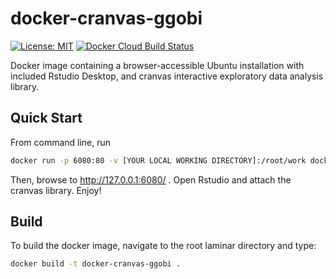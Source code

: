 # docker-cranvas-ggobi

[![License: MIT](https://img.shields.io/badge/License-MIT-yellow.svg)](https://opensource.org/licenses/MIT)
[![ Docker Cloud Build Status](https://img.shields.io/docker/cloud/build/mul118/docker-cranvas-ggobi)](https://hub.docker.com/r/mul118/docker-cranvas-ggobi)


Docker image containing a browser-accessible Ubuntu installation with included Rstudio Desktop, and cranvas interactive exploratory data analysis library.


## Quick Start

From command line, run

``` bash
docker run -p 6080:80 -v [YOUR LOCAL WORKING DIRECTORY]:/root/work docker-cranvas-ggobi
```

Then, browse to http://127.0.0.1:6080/ . Open Rstudio and attach the cranvas library. Enjoy!

## Build

To build the docker image, navigate to the root laminar directory and type:


``` bash
docker build -t docker-cranvas-ggobi .
```

